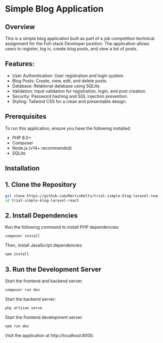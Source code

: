 # Simple Blog Application

## Overview

This is a simple blog application built as part of a job competition technical assignment for the Full-stack Developer position. The application allows users to register, log in, create blog posts, and view a list of posts.

## Features:

* User Authentication: User registration and login system.
* Blog Posts: Create, view, edit, and delete posts.
* Database: Relational database using SQLite.
* Validation: Input validation for registration, login, and post creation.
* Security: Password hashing and SQL injection prevention.
* Styling: Tailwind CSS for a clean and presentable design.

## Prerequisites

To run this application, ensure you have the following installed:

* PHP 8.0+
* Composer
* Node.js (v14+ recommended)
* SQLite

## Installation

## 1. Clone the Repository
```bash
git clone https://github.com/MartinHolts/trial-simple-blog-laravel-react
cd trial-simple-blog-laravel-react
```

## 2. Install Dependencies
Run the following command to install PHP dependencies:
```bash
composer install
```
Then, install JavaScript dependencies:
```bash
npm install
```

## 3. Run the Development Server

Start the frontend and backend server:
```bash
composer run dev
```

Start the backend server:
```bash
php artisan serve
```

Start the frontend development server:
```bash
npm run dev
```

Visit the application at http://localhost:8000.
